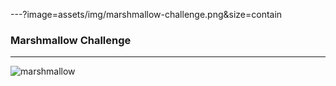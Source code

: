 ---?image=assets/img/marshmallow-challenge.png&size=contain
### Marshmallow Challenge
---
![marshmallow](https://www.youtube.com/embed/H0_yKBitO8M?t=16)

